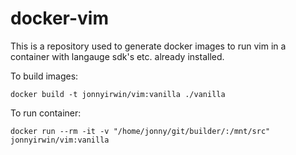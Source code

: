 # docker-vim #

This is a repository used to generate docker images to run vim in a container with langauge sdk's etc. already installed.

To build images:

```
docker build -t jonnyirwin/vim:vanilla ./vanilla
```

To run container:

```
docker run --rm -it -v "/home/jonny/git/builder/:/mnt/src" jonnyirwin/vim:vanilla
```
